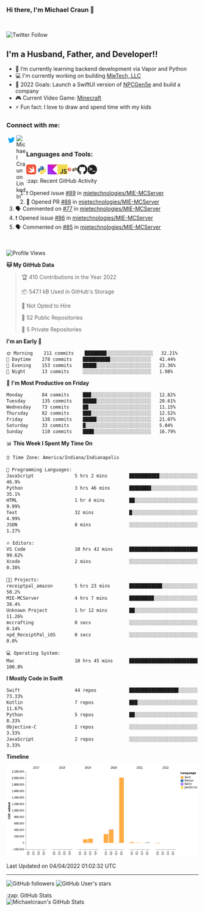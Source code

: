 ### Hi there, I'm Michael Craun 👋 

<br />

![Twitter Follow](https://img.shields.io/twitter/follow/opkurix?style=social)

## I'm a Husband, Father, and Developer!!

- 🌱 I’m currently learning backend development via Vapor and Python
- 💻 I'm currently working on building [MieTech, LLC](https://github.com/mietechnologies)
- 🥅 2022 Goals: Launch a SwiftUI version of [NPCGen5e](https://apps.apple.com/us/app/npcgen5e/id1268363893) and build a company
- 🎮 Current Video Game: [Minecraft](https://minecraft.net)
- ⚡ Fun fact: I love to draw and spend time with my kids

### Connect with me:

[<img align="left" alt="Michael Craun on Twitter" width="26px" src="https://raw.githubusercontent.com/github/explore/80688e429a7d4ef2fca1e82350fe8e3517d3494d/topics/twitter/twitter.png" />][twitter]
[<img align="left" alt="Michael Craun on LinkedIn" width="26px" src="https://cdn.jsdelivr.net/npm/simple-icons@v3/icons/linkedin.svg" />][linkedin]

<br />

### Languages and Tools:

[<img align="left" alt="Swift" width="26px" src="https://raw.githubusercontent.com/github/explore/80688e429a7d4ef2fca1e82350fe8e3517d3494d/topics/swift/swift.png" />][swift]
[<img align="left" alt="Python" width="30px" src="https://raw.githubusercontent.com/github/explore/80688e429a7d4ef2fca1e82350fe8e3517d3494d/topics/python/python.png" />][python]
[<img align="left" alt="Kotlin" width="26px" src="https://raw.githubusercontent.com/github/explore/80688e429a7d4ef2fca1e82350fe8e3517d3494d/topics/kotlin/kotlin.png" />][kotlin]
[<img align="left" alt="JavaScript" width="26px" src="https://raw.githubusercontent.com/github/explore/80688e429a7d4ef2fca1e82350fe8e3517d3494d/topics/javascript/javascript.png" />][javascript]
[<img align="left" alt="Git" width="26px" src="https://raw.githubusercontent.com/github/explore/80688e429a7d4ef2fca1e82350fe8e3517d3494d/topics/git/git.png" />]([])
[<img align="left" alt="GitHub" width="26px" src="https://raw.githubusercontent.com/github/explore/78df643247d429f6cc873026c0622819ad797942/topics/github/github.png" />][github]
[<img align="left" alt="Terminal" width="26px" src="https://raw.githubusercontent.com/github/explore/80688e429a7d4ef2fca1e82350fe8e3517d3494d/topics/terminal/terminal.png" />][terminal]

<br />
<br />

<summary>:zap: Recent GitHub Activity</summary>
  
<!--START_SECTION:activity-->
1. ❗️ Opened issue [#89](https://github.com/mietechnologies/MIE-MCServer/issues/89) in [mietechnologies/MIE-MCServer](https://github.com/mietechnologies/MIE-MCServer)
2. 💪 Opened PR [#88](https://github.com/mietechnologies/MIE-MCServer/pull/88) in [mietechnologies/MIE-MCServer](https://github.com/mietechnologies/MIE-MCServer)
3. 🗣 Commented on [#77](https://github.com/mietechnologies/MIE-MCServer/issues/77) in [mietechnologies/MIE-MCServer](https://github.com/mietechnologies/MIE-MCServer)
4. ❗️ Opened issue [#86](https://github.com/mietechnologies/MIE-MCServer/issues/86) in [mietechnologies/MIE-MCServer](https://github.com/mietechnologies/MIE-MCServer)
5. 🗣 Commented on [#85](https://github.com/mietechnologies/MIE-MCServer/issues/85) in [mietechnologies/MIE-MCServer](https://github.com/mietechnologies/MIE-MCServer)
<!--END_SECTION:activity-->
  
<br />
  
<!--START_SECTION:waka-->
![Profile Views](http://img.shields.io/badge/Profile%20Views-0-blue)

**🐱 My GitHub Data** 

> 🏆 410 Contributions in the Year 2022
 > 
> 📦 547.1 kB Used in GitHub's Storage 
 > 
> 🚫 Not Opted to Hire
 > 
> 📜 52 Public Repositories 
 > 
> 🔑 5 Private Repositories  
 > 
**I'm an Early 🐤** 

```text
🌞 Morning    211 commits    ████████░░░░░░░░░░░░░░░░░   32.21% 
🌆 Daytime    278 commits    ██████████░░░░░░░░░░░░░░░   42.44% 
🌃 Evening    153 commits    █████░░░░░░░░░░░░░░░░░░░░   23.36% 
🌙 Night      13 commits     ░░░░░░░░░░░░░░░░░░░░░░░░░   1.98%

```
📅 **I'm Most Productive on Friday** 

```text
Monday       84 commits     ███░░░░░░░░░░░░░░░░░░░░░░   12.82% 
Tuesday      135 commits    █████░░░░░░░░░░░░░░░░░░░░   20.61% 
Wednesday    73 commits     ██░░░░░░░░░░░░░░░░░░░░░░░   11.15% 
Thursday     82 commits     ███░░░░░░░░░░░░░░░░░░░░░░   12.52% 
Friday       138 commits    █████░░░░░░░░░░░░░░░░░░░░   21.07% 
Saturday     33 commits     █░░░░░░░░░░░░░░░░░░░░░░░░   5.04% 
Sunday       110 commits    ████░░░░░░░░░░░░░░░░░░░░░   16.79%

```


📊 **This Week I Spent My Time On** 

```text
⌚︎ Time Zone: America/Indiana/Indianapolis

💬 Programming Languages: 
JavaScript               5 hrs 2 mins        ███████████░░░░░░░░░░░░░░   46.9% 
Python                   3 hrs 46 mins       ████████░░░░░░░░░░░░░░░░░   35.1% 
HTML                     1 hr 4 mins         ██░░░░░░░░░░░░░░░░░░░░░░░   9.99% 
Text                     32 mins             █░░░░░░░░░░░░░░░░░░░░░░░░   4.99% 
JSON                     8 mins              ░░░░░░░░░░░░░░░░░░░░░░░░░   1.27%

🔥 Editors: 
VS Code                  10 hrs 42 mins      █████████████████████████   99.62% 
Xcode                    2 mins              ░░░░░░░░░░░░░░░░░░░░░░░░░   0.38%

🐱‍💻 Projects: 
receiptpal_amazon        5 hrs 23 mins       ████████████░░░░░░░░░░░░░   50.2% 
MIE-MCServer             4 hrs 7 mins        █████████░░░░░░░░░░░░░░░░   38.4% 
Unknown Project          1 hr 12 mins        ██░░░░░░░░░░░░░░░░░░░░░░░   11.26% 
mccrafting               0 secs              ░░░░░░░░░░░░░░░░░░░░░░░░░   0.14% 
npd_ReceiptPal_iOS       0 secs              ░░░░░░░░░░░░░░░░░░░░░░░░░   0.0%

💻 Operating System: 
Mac                      10 hrs 45 mins      █████████████████████████   100.0%

```

**I Mostly Code in Swift** 

```text
Swift                    44 repos            ██████████████████░░░░░░░   73.33% 
Kotlin                   7 repos             ███░░░░░░░░░░░░░░░░░░░░░░   11.67% 
Python                   5 repos             ██░░░░░░░░░░░░░░░░░░░░░░░   8.33% 
Objective-C              2 repos             ░░░░░░░░░░░░░░░░░░░░░░░░░   3.33% 
JavaScript               2 repos             ░░░░░░░░░░░░░░░░░░░░░░░░░   3.33%

```


**Timeline**

![Chart not found](https://raw.githubusercontent.com/Michaelcraun/Michaelcraun/main/charts/bar_graph.png) 


 Last Updated on 04/04/2022 01:02:32 UTC
<!--END_SECTION:waka-->

---
  
![GitHub followers](https://img.shields.io/github/followers/Michaelcraun?style=social)
![GitHub User's stars](https://img.shields.io/github/stars/Michaelcraun?style=social)
  
<summary>:zap: GitHub Stats</summary>

<img align="left" alt="Michaelcraun's GitHub Stats" src="https://github-readme-stats-8frbydxfs-michaelcraun.vercel.app/api?username=Michaelcraun" />

[twitter]: https://twitter.com/opkurix
[linkedin]: https://linkedin.com/in/michael-craun
[swift]: https://developer.apple.com/swift/
[python]: https://www.python.org
[kotlin]: https://kotlinlang.org
[javascript]: https://www.javascript.com
[github]: https://github.com/
[terminal]: https://en.wikipedia.org/wiki/Terminal_(macOS)
